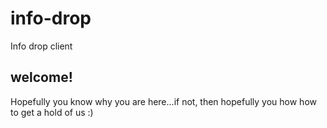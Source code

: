 # info-drop
Info drop client

## welcome!
Hopefully you know why you are here...if not, then hopefully you how how to get a hold of us :) 
